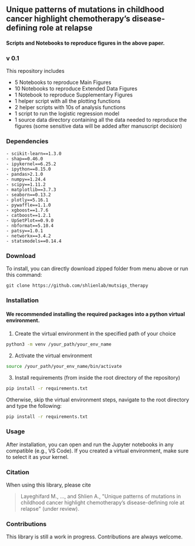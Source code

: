 
## Unique patterns of mutations in childhood cancer highlight chemotherapy’s disease-defining role at relapse

#### Scripts and Notebooks to reproduce figures in the above paper.



### v 0.1

This repository includes

* 5 Notebooks to reproduce Main Figures
* 10 Notebooks to reproduce Extended Data Figures
* 1 Notebook to reproduce Supplementary Figures
* 1 helper script with all the plotting functions
* 2 helper scripts with 10s of analysis functions
* 1 script to run the logistic regression model
* 1 source data directory containing all the data needed to reproduce the figures (some sensitive data will be added after manuscript decision)



### Dependencies

```
- scikit-learn==1.3.0
- shap==0.46.0
- ipykernel==6.25.2
- ipython==8.15.0
- pandas>2.1.0
- numpy==1.24.4
- scipy==1.11.2
- matplotlib==3.7.3
- seaborn==0.13.2
- plotly==5.16.1
- pywaffle==1.1.0
- xgboost==1.7.6
- catboost==1.2.1
- UpSetPlot==0.9.0
- nbformat==5.10.4
- patsy==1.0.1
- networkx==3.4.2
- statsmodels==0.14.4
```


### Download

To install, you can directly download zipped folder from menu above or run this command:
 
    git clone https://github.com/shlienlab/mutsigs_therapy



### Installation

#### We recommended installing the required packages into a python virtual environment.

1. Create the virtual environment in the specified path of your choice
```sh
python3 -m venv /your_path/your_env_name
```

2. Activate the virtual environment
```sh
source /your_path/your_env_name/bin/activate
```

3. Install requirements (from inside the root directory of the repository)
```sh
pip install -r requirements.txt
```

Otherwise, skip the virtual environment steps, navigate to the root directory and type the following:
```sh
pip install -r requirements.txt
```


### Usage

After installation, you can open and run the Jupyter notebooks in any compatible (e.g., VS Code).
If you created a virtual environment, make sure to select it as your kernel.



### Citation

When using this library, please cite

> Layeghifard M., ..., and Shlien A., "Unique patterns of mutations in childhood cancer highlight chemotherapy’s disease-defining role at relapse" (under review).



### Contributions

This library is still a work in progress.
Contributions are always welcome.
